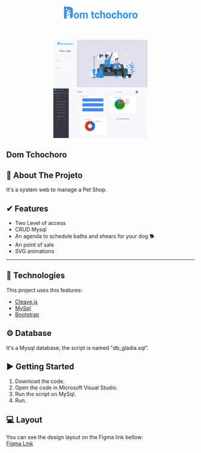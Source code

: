 <h1 align="center">
    <img alt="Dom Tchochoro" src=".github/Logo.png" width="200px" />
</h1>

<br>

<p align="center">
  <img alt="Dom Tchochoro" src=".github/Login.jpg" width="50%">
  <img alt="Dom Tchochoro" src=".github/Home.jpg" width="50%">
</p>

## Dom Tchochoro

## 📖 About The Projeto
It's a system web to manage a Pet Shop.

✔ Features 
------------
- Two Level of access <br/>
- CRUD Mysql  <br/>
- An agenda to schedule baths and shears for your dog 🐕<br/>
- An point of sale <br/>
- SVG animations
--------------

## 🚀 Technologies
This project uses this features:

- [Cleave.js](https://nosir.github.io/cleave.js/)
- [MySql](https://www.nuget.org/packages/MySql.Data/)
- [Bootstrap](https://getbootstrap.com)

## ⚙ Database
It's a Mysql database, the script is named "db_gladia.sql".

▶ Getting Started
---------------

1. Download the code.
2. Open the code in Microsoft Visual Studio.
3. Run the script on MySql.
4. Run.

## 💻 Layout
You can see the design layout on the Figma link bellow: 
<br>
[Figma Link](https://www.figma.com/file/UJFXTSXoJaS9ppkDxmkcHd/Asp-net?node-id=0%3A1)
